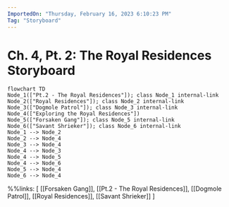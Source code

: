 ```yaml
---
ImportedOn: "Thursday, February 16, 2023 6:10:23 PM"
Tag: "Storyboard"
---
```

# Ch. 4, Pt. 2: The Royal Residences Storyboard
```mermaid
flowchart TD
Node_1(["Pt.2 - The Royal Residences"]); class Node_1 internal-link
Node_2(["Royal Residences"]); class Node_2 internal-link
Node_3(["Dogmole Patrol"]); class Node_3 internal-link
Node_4(["Exploring the Royal Residences"])
Node_5(["Forsaken Gang"]); class Node_5 internal-link
Node_6(["Savant Shrieker"]); class Node_6 internal-link
Node_1 --> Node_2
Node_2 --> Node_4
Node_3 --> Node_4
Node_4 --> Node_3
Node_4 --> Node_5
Node_4 --> Node_6
Node_5 --> Node_4
Node_6 --> Node_4
```
%%links: [ [[Forsaken Gang]], [[Pt.2 - The Royal Residences]], [[Dogmole Patrol]], [[Royal Residences]], [[Savant Shrieker]] ]
